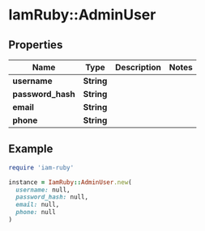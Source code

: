 # IamRuby::AdminUser

## Properties

| Name | Type | Description | Notes |
| ---- | ---- | ----------- | ----- |
| **username** | **String** |  |  |
| **password_hash** | **String** |  |  |
| **email** | **String** |  |  |
| **phone** | **String** |  |  |

## Example

```ruby
require 'iam-ruby'

instance = IamRuby::AdminUser.new(
  username: null,
  password_hash: null,
  email: null,
  phone: null
)
```

